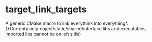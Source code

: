 # target_link_targets
A generic CMake macro to link everythink into everything\*.  
(\*Currenty only object/static/shared/interface libs and executables, imported libs cannot be on left side)
